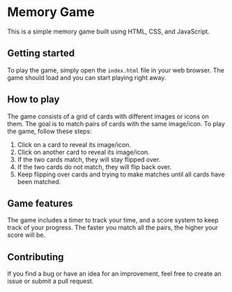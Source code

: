 # Memory Game

This is a simple memory game built using HTML, CSS, and JavaScript.

## Getting started

To play the game, simply open the `index.html` file in your web browser. The game should load and you can start playing right away.

## How to play

The game consists of a grid of cards with different images or icons on them. The goal is to match pairs of cards with the same image/icon. To play the game, follow these steps:

1. Click on a card to reveal its image/icon.
2. Click on another card to reveal its image/icon.
3. If the two cards match, they will stay flipped over.
4. If the two cards do not match, they will flip back over.
5. Keep flipping over cards and trying to make matches until all cards have been matched.

## Game features

The game includes a timer to track your time, and a score system to keep track of your progress. The faster you match all the pairs, the higher your score will be.

## Contributing

If you find a bug or have an idea for an improvement, feel free to create an issue or submit a pull request.